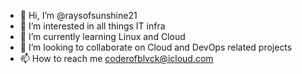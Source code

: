 - 👋 Hi, I’m @raysofsunshine21
- 👀 I’m interested in all things IT infra
- 🌱 I’m currently learning Linux and Cloud
- 💞️ I’m looking to collaborate on Cloud and DevOps related projects
- 📫 How to reach me coderofblvck@icloud.com

<!---
raysofsunshine21/raysofsunshine21 is a ✨ special ✨ repository because its `README.md` (this file) appears on your GitHub profile.
You can click the Preview link to take a look at your changes.
--->
